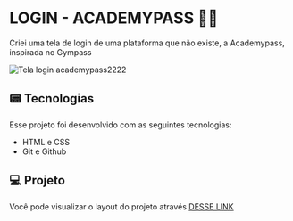 # LOGIN - ACADEMYPASS 🏋️‍♀️
Criei uma tela de login de uma plataforma que não existe, a Academypass, inspirada no Gympass

![Tela login academypass2222](https://github.com/guiaugustoxy/academypass-login/assets/137638499/3b860aaa-0fbe-4227-9713-66745165b935)

## 📟 Tecnologias

Esse projeto foi desenvolvido com as seguintes tecnologias:

- HTML e CSS
- Git e Github

## 💻 Projeto

Você pode visualizar o layout do projeto através [DESSE LINK](https://guiaugustoxy.github.io/Projeto-Login-Academypass/)
